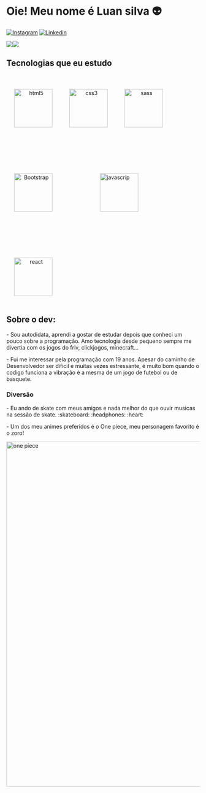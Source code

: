
# Oie! Meu nome é Luan silva 👽  

[![Instagram](https://img.shields.io/badge/Instagram-E4405F?style=for-the-badge&logo=instagram&logoColor=white)](https://www.instagram.com/luaan.dev/)
[![Linkedin](https://img.shields.io/badge/LinkedIn-0077B5?style=for-the-badge&logo=linkedin&logoColor=white)](https://www.linkedin.com/in/luan-da-silva-7b08aa216/)

<div stylr="margin-bottom:10px">
  <div style="display: flex; align-items: flex-start;">
    <img src="https://github-readme-stats.vercel.app/api?username=Luaanslv&show_icons=true&title_color=ffffff&icon_color=34abeb&text_color=daf7dc&bg_color=151515"/><img src="https://github-readme-stats.vercel.app/api/top-langs/?username=Luaanslv&layout=compact&show_icons=true&title_color=ffffff&icon_color=34abeb&text_color=daf7dc&bg_color=151515"/>
  </div>
</div>


## Tecnologias que eu estudo

<div style="display:inline-block"></br>
<img style = "text-align:center; width:100px; margin:20px" alt="html5" src="https://cdn.jsdelivr.net/gh/devicons/devicon/icons/html5/html5-plain-wordmark.svg">
<img style = "text-align:center; width:100px; margin:20px" alt="css3" src="https://cdn.jsdelivr.net/gh/devicons/devicon/icons/css3/css3-plain-wordmark.svg">
<img style = "text-align:center; width:100px; margin:20px" alt="sass" src="https://cdn.jsdelivr.net/gh/devicons/devicon/icons/sass/sass-original.svg">
<img style = "text-align:center; width:100px; margin:20px" alt="Bootstrap" src="https://cdn.jsdelivr.net/gh/devicons/devicon/icons/bootstrap/bootstrap-plain-wordmark.svg">
<img style = "text-align:cente; width:100px; margin:100px" alt="javascrip" src="https://cdn.jsdelivr.net/gh/devicons/devicon/icons/javascript/javascript-plain.svg">
<img style = "text-align:center; width:100px; margin:20px" alt="react" src="https://cdn.jsdelivr.net/gh/devicons/devicon/icons/react/react-original-wordmark.svg">
</div>
</br>

## Sobre o dev:

<p>- Sou autodidata, aprendi a gostar de estudar depois que conheci um pouco sobre a programação. Amo tecnologia desde pequeno sempre me divertia com os jogos do friv, clickjogos, minecraft...</p>
<p>- Fui me interessar pela programação com 19 anos. Apesar do caminho de Desenvolvedor ser dificil e muitas vezes estressante, é muito bom quando o codigo funciona a vibração é a mesma de um jogo de futebol ou de basquete.</p>

### Diversão
   <p>- Eu ando de skate com meus amigos e nada melhor do que ouvir musicas na sessão de skate. :skateboard: :headphones: :heart: </p>
   <p>- Um dos meu animes preferidos é o One piece, meu personagem favorito é o zoro!</p>
   <p><img src="https://i.redd.it/dugp7t2x67631.gif" alt="one piece" width="900" align="center"></p>


